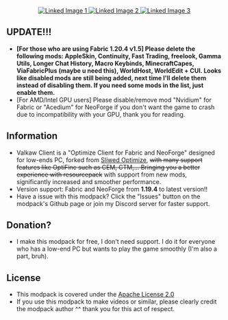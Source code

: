 <p align="center">
  <a href="https://www.curseforge.com/minecraft/modpacks/valkaw-client">
    <img src="https://i.imgur.com/OjPk3qU.jpeg" alt="Linked Image 1">
  </a>
  <a href="https://github.com/Confiac1563/Valkaw-Client-Fabric_NeoForge">
    <img src="https://i.imgur.com/foMdMTA.jpeg" alt="Linked Image 2">
  </a>
  <a href="https://modrinth.com/modpack/valkaw-client">
    <img src="https://i.imgur.com/8Nv4p2p.jpeg" alt="Linked Image 3">
  </a>
</p>

## UPDATE!!!
- **[For those who are using Fabric 1.20.4 v1.5] Please delete the following mods: AppleSkin, Continuity, Fast Trading, freelook, Gamma Utils, Longer Chat History, Macro Keybinds, MinecraftCapes, ViaFabricPlus (maybe u need this), WorldHost, WorldEdit +  CUI. Looks like disabled mods are still being added, next time I'll delete them instead of disabling them. If you need some mods in the list, just enable them.**
- [For AMD/Intel GPU users] Please disable/remove mod "Nvidium" for Fabric or "Acedium" for NeoForge if you don't want the game to crash due to incompatibility with your GPU, thank you for reading.

## Information
- Valkaw Client is a "Optimize Client for Fabric and NeoForge" designed for low-ends PC, forked from [Sliwed Optimize](https://modrinth.com/modpack/sliwed-optimize), ~~with many support features like OptiFine such as CEM, CTM,... Bringing you a better experience with resourcepack~~ with support from new mods, significantly increased and smoother performance.
- Version support: Fabric and NeoForge from **1.19.4** to latest version!!
- Have a issue with this modpack? Click the "Issues" button on the modpack's Github page or join my Discord server for faster support.
## Donation?
- I make this modpack for free, I don't need support. I do it for everyone who has a low-end PC but wants to play the game smoothly (I'm also a part, bruh).
## License
- This modpack is covered under the [Apache License 2.0](https://www.apache.org/licenses/LICENSE-2.0.txt)
- If you use this modpack to make videos or similar, please clearly credit the modpack author ^^ thank you for this act of respect.
